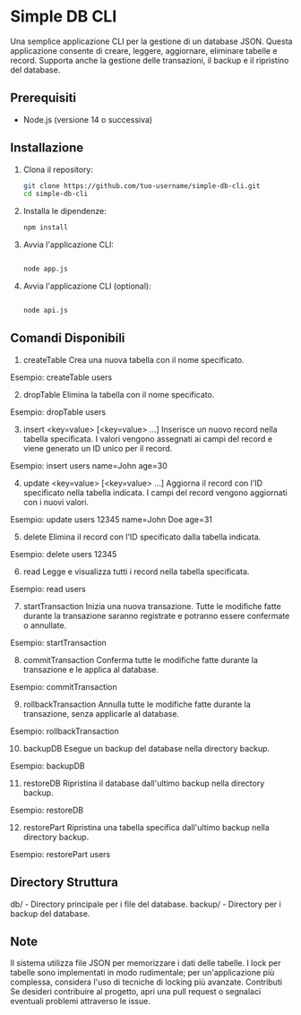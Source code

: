 # Simple DB CLI

Una semplice applicazione CLI per la gestione di un database JSON. Questa applicazione consente di creare, leggere, aggiornare, eliminare tabelle e record. Supporta anche la gestione delle transazioni, il backup e il ripristino del database.

## Prerequisiti

- Node.js (versione 14 o successiva)

## Installazione

1. Clona il repository:

   ```bash
   git clone https://github.com/tuo-username/simple-db-cli.git
   cd simple-db-cli


2. Installa le dipendenze:

    ```bash
   npm install

3. Avvia l'applicazione CLI:

    ```bash

    node app.js

4. Avvia l'applicazione CLI (optional):

    ```bash

    node api.js

    
## Comandi Disponibili
    
1. createTable <tableName>
Crea una nuova tabella con il nome specificato.

Esempio:
createTable users


2. dropTable <tableName>
Elimina la tabella con il nome specificato.

Esempio:
dropTable users


3. insert <tableName> <key=value> [<key=value> ...]
Inserisce un nuovo record nella tabella specificata. I valori vengono assegnati ai campi del record e viene generato un ID unico per il record.

Esempio:
insert users name=John age=30


4. update <tableName> <id> <key=value> [<key=value> ...]
Aggiorna il record con l'ID specificato nella tabella indicata. I campi del record vengono aggiornati con i nuovi valori.

Esempio:
update users 12345 name=John Doe age=31


5. delete <tableName> <id>
Elimina il record con l'ID specificato dalla tabella indicata.

Esempio:
delete users 12345


6. read <tableName>
Legge e visualizza tutti i record nella tabella specificata.

Esempio:
read users


7. startTransaction
Inizia una nuova transazione. Tutte le modifiche fatte durante la transazione saranno registrate e potranno essere confermate o annullate.

Esempio:
startTransaction


8. commitTransaction
Conferma tutte le modifiche fatte durante la transazione e le applica al database.

Esempio:
commitTransaction


9. rollbackTransaction
Annulla tutte le modifiche fatte durante la transazione, senza applicarle al database.

Esempio:
rollbackTransaction


10. backupDB
Esegue un backup del database nella directory backup.

Esempio:
backupDB


11. restoreDB
Ripristina il database dall'ultimo backup nella directory backup.

Esempio:
restoreDB


12. restorePart <tableName>
Ripristina una tabella specifica dall'ultimo backup nella directory backup.

Esempio:
restorePart users


## Directory Struttura

db/ - Directory principale per i file del database.
backup/ - Directory per i backup del database.

## Note

Il sistema utilizza file JSON per memorizzare i dati delle tabelle.
I lock per tabelle sono implementati in modo rudimentale; per un'applicazione più complessa, considera l'uso di tecniche di locking più avanzate.
Contributi
Se desideri contribuire al progetto, apri una pull request o segnalaci eventuali problemi attraverso le issue.